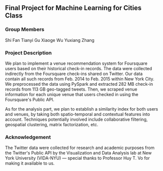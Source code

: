 ## Final Project for Machine Learning for Cities Class

### Group Members
Shi Fan
Tianyi Gu
Xiaoge Wu
Yuxiang Zhang

### Project Description
We plan to implement a venue recommendation system for Foursquare users based on their historical check-in records. The data were collected indirectly from the Foursquare check-ins shared on Twitter. Our data contain all such records from Feb. 2014 to Feb. 2015 within New York City. We preprocessed the data using PySpark and extracted 282 MB check-in records from 113 GB geo-tagged tweets. Then, we scraped venue information for each unique venue that users checked in using the Foursquare's Public API.

As for the analysis part, we plan to establish a similarity index for both users and venues, by taking both spatio-temporal and contextual features into account. Techniques potentially involved include collaborative filtering, geospatial clustering, matrix factorization, etc.

### Acknowledgement
The Twitter data were collected for research and academic purposes from the Twitter's Public API by the Visualization and Data Analysis lab at New York University (VIDA-NYU) — special thanks to Professor Huy T. Vo for making it available to us. 